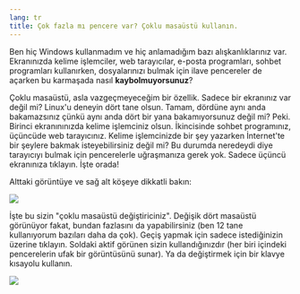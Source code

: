 ```yaml
---
lang: tr
title: Çok fazla mı pencere var? Çoklu masaüstü kullanın.
---
```


Ben hiç Windows kullanmadım ve hiç anlamadığım bazı alışkanlıklarınız var. Ekranınızda kelime işlemciler, web tarayıcılar, e-posta programları, sohbet programları kullanırken, dosyalarınızı bulmak için ilave pencereler de açarken bu karmaşada nasıl <b>kaybolmuyorsunuz</b>?

Çoklu masaüstü, asla vazgeçmeyeceğim bir özellik. Sadece bir ekranınız var değil mi? Linux'u deneyin dört tane olsun. Tamam, dördüne aynı anda bakamazsınız çünkü aynı anda dört bir yana bakamıyorsunuz değil mi? Peki. Birinci ekranınınızda kelime işlemciniz olsun. İkincisinde sohbet programınız, üçüncüde web tarayıcınız. Kelime işlemcinizde bir şey yazarken İnternet'te bir şeylere bakmak isteyebilirsiniz değil mi? Bu durumda neredeydi diye tarayıcıyı bulmak için pencerelerle uğraşmanıza gerek yok. Sadece üçüncü ekranınıza tıklayın. İşte orada!

Alttaki görüntüye ve sağ alt köşeye dikkatli bakın:

<img src="Images/workspaces.png" border="0"/>

İşte bu sizin "çoklu masaüstü değiştiriciniz". Değişik dört masaüstü görünüyor fakat, bundan fazlasını da yapabilirsiniz (ben 12 tane kullanıyorum bazıları daha da çok). Geçiş yapmak için sadece istediğinizin üzerine tıklayın. Soldaki aktif görünen sizin kullandığınızdır (her biri içindeki pencerelerin ufak bir görüntüsünü sunar). Ya da değiştirmek için bir klavye kısayolu kullanın.

<img src="Images/workspaces_full.png" border="0"/>




